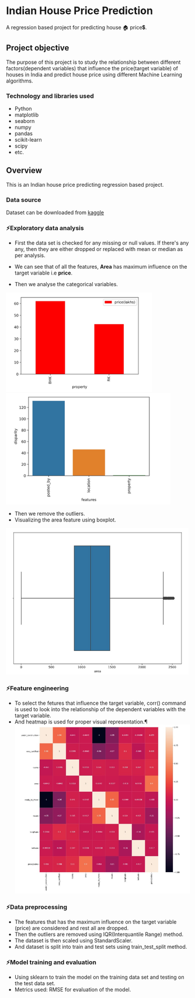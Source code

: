 # Indian House Price Prediction
A regression based project for predicting house 🏠 price💲.

## Project objective
The purpose of this project is to study the relationship between different factors(dependent variables) that influence the price(target variable) of houses in India and predict house price using different Machine Learning algorithms.

### Technology and libraries used
- Python
- matplotlib
- seaborn
- numpy
- pandas
- scikit-learn
- scipy
- etc.

## Overview
This is an Indian house price predicting regression based project. 
### Data source
Dataset can be downloaded from [kaggle](https://www.kaggle.com/anmolkumar/house-price-prediction-challenge/tasks?taskId=2304)

### ⚡Exploratory data analysis
- First the data set is checked for any missing or null values. If there's any any, then they are either dropped or replaced with mean or median as per analysis.

- We can see that of all the features, **Area** has maximum influence on the target variable i.e **price**.
- Then we analyse the categorical variables.

<img width = "400" src = "https://github.com/Dipankar-Medhi/House_Price_prediction/blob/main/property.jpg" > <img width = "450" src = "https://github.com/Dipankar-Medhi/House_Price_prediction/blob/main/categorical_features.jpg" >

- Then we remove the outliers.
- Visualizing the area feature using boxplot.

<img width="500" src = "https://github.com/Dipankar-Medhi/House_Price_prediction/blob/main/area.jpg" >

### ⚡Feature engineering
- To select the fetures that influence the target variable,  corr() command is used to look into the relationship of the dependent variables with the target variable.
- And heatmap is used for proper visual representation.¶
![correlation](https://github.com/Dipankar-Medhi/House_Price_prediction/blob/main/heatmap.jpg)

### ⚡Data preprocessing
- The features that has the maximum influence on the target variable (price) are considered and rest all are dropped.
- Then the outliers are removed using IQR(Interquantile Range) method. 
- The dataset is then scaled using StandardScaler.
- And dataset is split into train and test sets using train_test_split method.

### ⚡Model training and evaluation
- Using sklearn to train the model on the training data set and testing on the test data set.
- Metrics used: RMSE for evaluation of the model.






